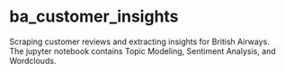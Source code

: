 # ba_customer_insights
Scraping customer reviews and extracting insights for British Airways.  
The jupyter notebook contains Topic Modeling, Sentiment Analysis, and Wordclouds.

